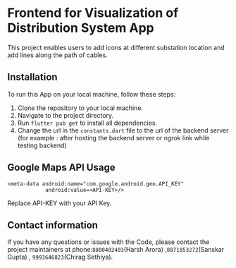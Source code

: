 # Frontend for Visualization of Distribution System App

This project enables users to add icons at different substation location and add lines along the path of cables.

## Installation
To run this App on your local machine, follow these steps:

1. Clone the repository to your local machine.
2. Navigate to the project directory.
3. Run `flutter pub get` to install all dependencies.
4. Change the url in the `constants.dart` file to the url of the backend server (for example : after hosting the backend server or ngrok link while testing backend)

## Google Maps API Usage
```
<meta-data android:name="com.google.android.geo.API_KEY"
            android:value=<API-KEY>/>
```
Replace API-KEY with your API Key.
## Contact information
If you have any questions or issues with the Code, please contact the project maintainers at phone:`8800402403`(Harsh Arora) ,`8871853272`(Sanskar Gupta) , `9993646823`(Chirag Sethiya).
